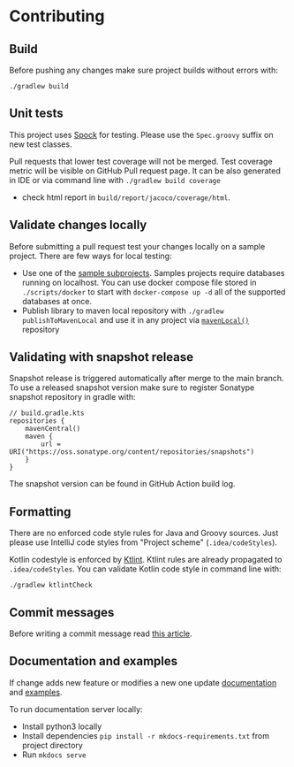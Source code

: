 # Contributing

## Build

Before pushing any changes make sure project builds without errors with:

```
./gradlew build
```

## Unit tests

This project uses [Spock](https://spockframework.org) for testing.
Please use the `Spec.groovy` suffix on new test classes.

Pull requests that lower test coverage will not be merged.
Test coverage metric will be visible on GitHub Pull request page.
It can be also generated in IDE or via command line with `./gradlew build coverage`

- check html report in `build/report/jacoco/coverage/html`.

## Validate changes locally

Before submitting a pull request test your changes locally on a sample project.
There are few ways for local testing:

- Use one of the [sample subprojects](https://github.com/coditory/sherlock-distributed-lock/tree/main/examples).
Samples projects require databases running on localhost. You can use docker compose file stored in `./scripts/docker`
to start with `docker-compose up -d` all of the supported databases at once.
- Publish library to maven local repository with `./gradlew publishToMavenLocal` and use it in any project
  via [`mavenLocal()`](https://docs.gradle.org/current/userguide/declaring_repositories.html#sub:maven_local) repository

## Validating with snapshot release

Snapshot release is triggered automatically after merge to the main branch.
To use a released snapshot version make sure to register Sonatype snapshot repository in gradle with:

```
// build.gradle.kts
repositories {
    mavenCentral()
    maven {
        url = URI("https://oss.sonatype.org/content/repositories/snapshots")
    }
}
```

The snapshot version can be found in GitHub Action build log.

## Formatting

There are no enforced code style rules for Java and Groovy sources.
Just please use IntelliJ code styles from "Project scheme" (`.idea/codeStyles`).

Kotlin codestyle is enforced by [Ktlint](https://pinterest.github.io/ktlint/).
Ktlint rules are already propagated to `.idea/codeStyles`.
You can validate Kotlin code style in command line with:

```
./gradlew ktlintCheck
```

## Commit messages

Before writing a commit message read [this article](https://chris.beams.io/posts/git-commit/).

## Documentation and examples

If change adds new feature or modifies a new one
update [documentation](https://github.com/coditory/sherlock-distributed-lock/tree/main/docs) and
[examples](https://github.com/coditory/sherlock-distributed-lock/tree/main/examples).

To run documentation server locally:
- Install python3 locally
- Install dependencies `pip install -r mkdocs-requirements.txt` from project directory
- Run `mkdocs serve`
